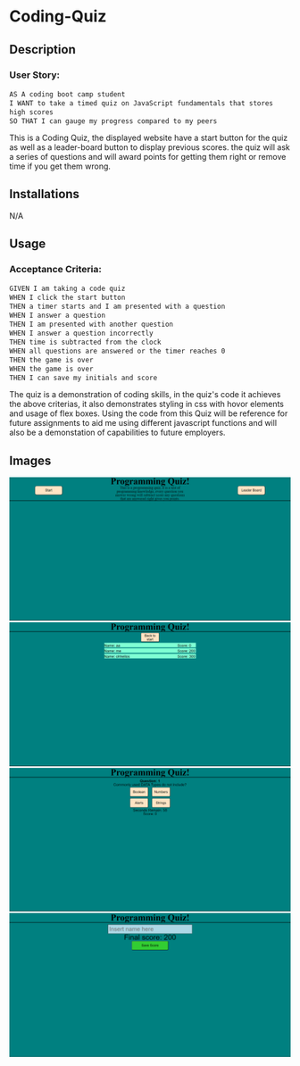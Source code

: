 # Coding-Quiz

## Description

### User Story: 
```
AS A coding boot camp student
I WANT to take a timed quiz on JavaScript fundamentals that stores high scores
SO THAT I can gauge my progress compared to my peers
```

This is a Coding Quiz, the displayed website have a start button for the quiz as well as a leader-board button to display previous scores.
the quiz will ask a series of questions and will award points for getting them right or remove time if you get them wrong. 

## Installations
N/A

## Usage

### Acceptance Criteria:
```
GIVEN I am taking a code quiz
WHEN I click the start button
THEN a timer starts and I am presented with a question
WHEN I answer a question
THEN I am presented with another question
WHEN I answer a question incorrectly
THEN time is subtracted from the clock
WHEN all questions are answered or the timer reaches 0
THEN the game is over
WHEN the game is over
THEN I can save my initials and score
```
The quiz is a demonstration of coding skills, in the quiz's code it achieves the above criterias, it also demonstrates styling in css with hovor elements and usage of flex boxes. Using the code from this Quiz will be reference for future assignments to aid me using different javascript functions and will also be a demonstation of capabilities to future employers.
## Images
![image1](./Assets/Images/Programmingquiz-start.png)
![image2](./Assets/Images/Programmingquiz-leaderboard.png)
![image3](./Assets/Images/Programmingquiz-questions.png)
![image4](./Assets/Images/Programmingquiz-scoreform.png)